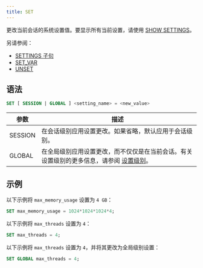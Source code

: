 ```yaml
---
title: SET
---
```


更改当前会话的系统设置值。要显示所有当前设置，请使用 [SHOW SETTINGS](03-show-settings.md)。

另请参阅：
- [SETTINGS 子句](../20-query-syntax/settings.md)
- [SET_VAR](03-set-var.md)
- [UNSET](02-unset.md)

## 语法

```sql
SET [ SESSION | GLOBAL ] <setting_name> = <new_value>
```

| 参数      | 描述                                                                                                                                                                                     |
|-----------|------------------------------------------------------------------------------------------------------------------------------------------------------------------------------------------|
| SESSION   | 在会话级别应用设置更改。如果省略，默认应用于会话级别。                                                                                                                                     |
| GLOBAL    | 在全局级别应用设置更改，而不仅仅是在当前会话。有关设置级别的更多信息，请参阅 [设置级别](03-show-settings.md#setting-levels)。 |

## 示例

以下示例将 `max_memory_usage` 设置为 `4 GB`：

```sql
SET max_memory_usage = 1024*1024*1024*4;
```

以下示例将 `max_threads` 设置为 `4`：

```sql
SET max_threads = 4;
```

以下示例将 `max_threads` 设置为 `4`，并将其更改为全局级别设置：

```sql
SET GLOBAL max_threads = 4;
```